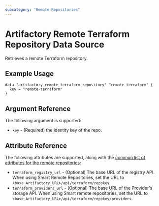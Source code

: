 ```yaml
---
subcategory: "Remote Repositories"
---
```

# Artifactory Remote Terraform Repository Data Source

Retrieves a remote Terraform repository.

## Example Usage

```hcl
data "artifactory_remote_terraform_repository" "remote-terraform" {
  key = "remote-terraform"
}
```

## Argument Reference

The following argument is supported:

* `key` - (Required) the identity key of the repo.

## Attribute Reference

The following attributes are supported, along with the [common list of attributes for the remote repositories](remote.md):

* `terraform_registry_url` - (Optional) The base URL of the registry API. When using Smart Remote Repositories, set the URL to `<base_Artifactory_URL>/api/terraform/repokey`.
* `terraform_providers_url` - (Optional) The base URL of the Provider's storage API. When using Smart remote repositories, set the URL to `<base_Artifactory_URL>/api/terraform/repokey/providers`.
